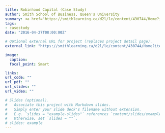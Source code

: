 ```yaml
---
title: Robinhood Capital (Case Study)
author: Smith School of Business, Queen's University 
summary: <a href="https://smithlearning.ca/d2l/le/content/430744/Home?itemIdentifier=D2L.LE.Content.ContentObject.ModuleCO-2560580" style="text-decoration: none;" target="_blank">This case study is due Nov 13, 2020 at 11:59 PM. Students are expected to deliver a written case study report. This assignment is to be completed individually. The final report must be submitted on D2L.</a>
tags:
- casestudy
date: "2016-04-27T00:00:00Z"

# Optional external URL for project (replaces project detail page).
external_link: "https://smithlearning.ca/d2l/le/content/430744/Home?itemIdentifier=D2L.LE.Content.ContentObject.ModuleCO-2560580"

image:
  caption: 
  focal_point: Smart

links:
url_code: ""
url_pdf: ""
url_slides: ""
url_video: ""

# Slides (optional).
#   Associate this project with Markdown slides.
#   Simply enter your slide deck's filename without extension.
#   E.g. `slides = "example-slides"` references `content/slides/example-slides.md`.
#   Otherwise, set `slides = ""`.
# slides: example
---
```


